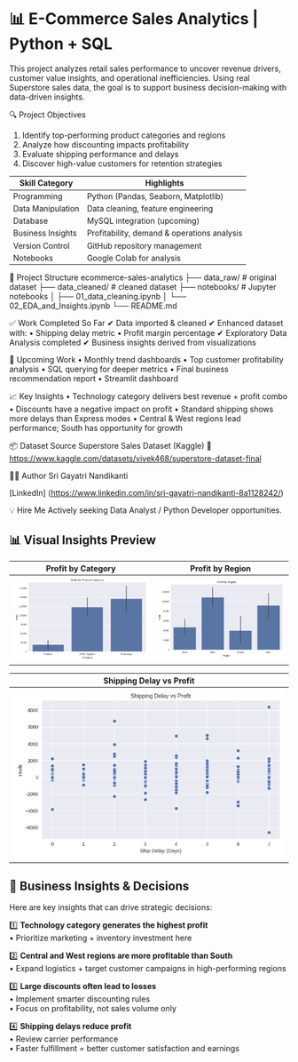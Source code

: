 # 📊 E-Commerce Sales Analytics | Python + SQL
This project analyzes retail sales performance to uncover revenue drivers, customer value insights, and operational inefficiencies.
Using real Superstore sales data, the goal is to support business decision-making with data-driven insights.


🔍 Project Objectives
1. Identify top-performing product categories and regions
2. Analyze how discounting impacts profitability
3. Evaluate shipping performance and delays
4. Discover high-value customers for retention strategies


| Skill Category    | Highlights                                  |
| ----------------- | ------------------------------------------- |
| Programming       | Python (Pandas, Seaborn, Matplotlib)        |
| Data Manipulation | Data cleaning, feature engineering          |
| Database          | MySQL integration (upcoming)                |
| Business Insights | Profitability, demand & operations analysis |
| Version Control   | GitHub repository management                |
| Notebooks         | Google Colab for analysis                   |


📁 Project Structure
ecommerce-sales-analytics
├── data_raw/           # original dataset
├── data_cleaned/       # cleaned dataset
├── notebooks/          # Jupyter notebooks
│   ├── 01_data_cleaning.ipynb
│   └── 02_EDA_and_Insights.ipynb
└── README.md


✅ Work Completed So Far
✔ Data imported & cleaned
✔ Enhanced dataset with:
• Shipping delay metric
• Profit margin percentage
✔ Exploratory Data Analysis completed
✔ Business insights derived from visualizations


🔮 Upcoming Work
• Monthly trend dashboards
• Top customer profitability analysis
• SQL querying for deeper metrics
• Final business recommendation report
• Streamlit dashboard 


📈 Key Insights
• Technology category delivers best revenue + profit combo
• Discounts have a negative impact on profit
• Standard shipping shows more delays than Express modes
• Central & West regions lead performance; South has opportunity for growth


📦 Dataset Source
Superstore Sales Dataset (Kaggle)
🔗 https://www.kaggle.com/datasets/vivek468/superstore-dataset-final

👩‍💻 Author
Sri Gayatri Nandikanti

[LinkedIn] (https://www.linkedin.com/in/sri-gayatri-nandikanti-8a1128242/)


💡 Hire Me
Actively seeking Data Analyst / Python Developer opportunities.


## 📊 Visual Insights Preview

| Profit by Category | Profit by Region |
|------------------|-----------------|
| ![Profit Category](images/profit_by_category.png) | ![Profit Region](images/profit_by_region.png) |

| Shipping Delay vs Profit |
|------------------------|
| ![Shipping Delay](images/shipping_delay_vs_profit.png) |


## 🧠 Business Insights & Decisions

Here are key insights that can drive strategic decisions:

1️⃣ **Technology category generates the highest profit**  
• Prioritize marketing + inventory investment here  

2️⃣ **Central and West regions are more profitable than South**  
• Expand logistics + target customer campaigns in high-performing regions

3️⃣ **Large discounts often lead to losses**  
• Implement smarter discounting rules  
• Focus on profitability, not sales volume only

4️⃣ **Shipping delays reduce profit**  
• Review carrier performance  
• Faster fulfillment = better customer satisfaction and earnings
